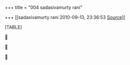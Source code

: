 +++
title = "004 sadasivamurty rani"

+++
[[sadasivamurty rani	2010-09-13, 23:36:53 [Source](https://groups.google.com/g/bvparishat/c/VwjYjwoHBkA)]]



[TABLE]







